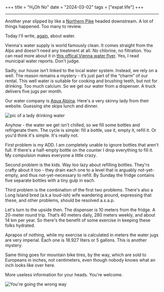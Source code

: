 +++
title = "H₂Oh No"
date = "2024-03-02"
tags = ["expat life"]
+++

****

Another year slipped by like a [Northern Pike](https://www.donauauen.at/wissen/natur-wissenschaft/fauna/hecht-esox-lucius) headed downstream. A lot of things happened. Too many to review.

Today I'll write, [again](/posts/wasser-acqua-voda/), about water.

Vienna's water supply is world famously clean. It comes straight from the Alps and doesn't need any treatment at all. No chlorine, no filtration. You can read more about it in [this offical Vienna water flyer](/images/drinking-water-vienna.pdf). Yes, I read municipal water reports. Don't judge.

Sadly, our house isn’t linked to the local water system. Instead, we rely on a well. The reason remains a mystery - it’s just part of the “charm” of our rental. This well water is suitable for cooking and brushing teeth, but not for drinking. Too much calcium. So we get our water from a dispenser. A truck delivers five jugs per month.

Our water company is [Aqua Alpina](https://www.aquaalpina.at/). Here's a very skinny lady from their website. Guessing she skips lunch and dinner.

![pic of a lady drinking water](/images/waterlady.png)

Anyhow - the water we get isn't chilled, so we fill some bottles and refrigerate them. The cycle is simple: fill a bottle, use it, empty it, refill it. Or you'd think it's simple. It's really not.

First problem is my ADD. I am completely unable to ignore bottles that aren't full. If there's a half-empty bottle on the counter I drop everything to fill it. My compulsion makes everyone a little crazy.

Second problem is the kids. Way too lazy about refilling bottles. They'rs crafty about it too - they drain each one to a level that is arguably not-yet-empty, and thus not-yet-necessary to refill. By Sunday the fridge contains five separate bottles with a tiny gulp in each.

Third problem is the combination of the first two problems. There's also a Long Island bred (a.k.a loud-ish) wife wandering around, expressing that these, and other problems, should be resolved a.s.a.p.

Let's turn to the upside then. The dispenser is 10 meters from the fridge. A 20-meter round trip. That’s 40 meters daily, 280 meters weekly, and about 14 km per year. So there's the benefit of some exercise in keeping these folks hydrated.

Aprapos of nothing, while my exercise is calculated in meters the water jugs are very imperial. Each one is 18.927 liters or 5 gallons. This is another mystery.

Same thing goes for mountain bike tires, by the way, which are sold to Europeans in inches, not centimeters, even though nobody knows what an inch looks like over here. 

More useless information for your heads. You're welcome.

![You're going the wrong way](/images/metric-imperial.png)
